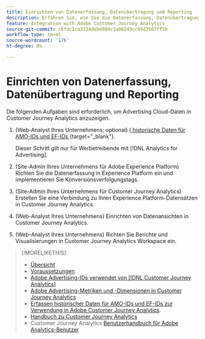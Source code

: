 ```yaml
---
title: Einrichten von Datenerfassung, Datenübertragung und Reporting
description: Erfahren Sie, wie Sie die Datenerfassung, Datenübertragung und Berichterstellung einrichten.
feature: Integration with Adobe Customer Journey Analytics
source-git-commit: cbfdc1ca3334debe984c1a86249cc65d3567ff5b
workflow-type: tm+mt
source-wordcount: '176'
ht-degree: 0%

---
```


# Einrichten von Datenerfassung, Datenübertragung und Reporting

Die folgenden Aufgaben sind erforderlich, um Advertising Cloud-Daten in Customer Journey Analytics anzuzeigen.

<!--
The following procedures explain the steps required to view Advertising Cloud data in Customer Journey Analytics. The procedures include the tasks and settings required for the integration but do not explain all features available for the workflows; see the linked resources for full information.
-->

1. (Web-Analyst Ihres Unternehmens; optional) ([ historische Daten für AMO-IDs und EF-IDs ](/help/integrations/analytics/rvars-to-evars.md){target="_blank"}.

   Dieser Schritt gilt nur für Werbetreibende mit [!DNL Analytics for Advertising].

1. (Site-Admin Ihres Unternehmens für Adobe Experience Platform) Richten Sie die Datenerfassung in Experience Platform ein und implementieren Sie Konversionsverfolgungstags.

1. (Site-Admin Ihres Unternehmens für Customer Journey Analytics) Erstellen Sie eine Verbindung zu Ihren Experience Platform-Datensätzen in Customer Journey Analytics.

1. (Web-Analyst Ihres Unternehmens) Einrichten von Datenansichten in Customer Journey Analytics.

1. (Web-Analyst Ihres Unternehmens) Richten Sie Berichte und Visualisierungen in Customer Journey Analytics Workspace ein.

>[!MORELIKETHIS]
>
>* [Übersicht](overview.md)
>* [Voraussetzungen](prerequisites.md)
>* [Adobe Advertising-IDs verwendet von [!DNL Customer Journey Analytics]](ids.md)
>* [Adobe Advertising-Metriken und -Dimensionen in Customer Journey Analytics](advertising-data-in-cja.md)
>* [Erfassen historischer Daten für AMO-IDs und EF-IDs zur Verwendung in Adobe Customer Journey Analytics](/help/integrations/analytics/rvars-to-evars.md).
>* [Handbuch zu Customer Journey Analytics](https://experienceleague.adobe.com/de/docs/analytics-platform/using/cja-landing)
>* Customer Journey Analytics [Benutzerhandbuch für Adobe Analytics-Benutzer](https://experienceleague.adobe.com/de/docs/analytics-platform/using/compare-aa-cja/aa-to-cja-user)
